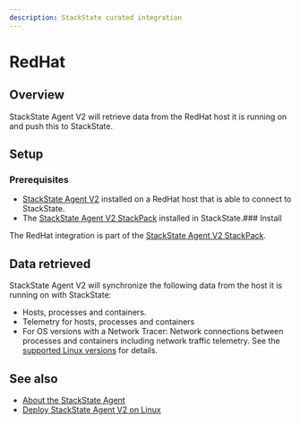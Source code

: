 ```yaml
---
description: StackState curated integration
---
```


# RedHat

## Overview

StackState Agent V2 will retrieve data from the RedHat host it is running on and push this to StackState.

## Setup

### Prerequisites
 
* [StackState Agent V2](/setup/agent/linux.md) installed on a RedHat host that is able to connect to StackState.
* The [StackState Agent V2 StackPack](/stackpacks/integrations/agent.md) installed in StackState.### Install

The RedHat integration is part of the [StackState Agent V2 StackPack](/stackpacks/integrations/agent.md).

## Data retrieved

StackState Agent V2 will synchronize the following data from the host it is running on with StackState:

- Hosts, processes and containers.
- Telemetry for hosts, processes and containers   
- For OS versions with a Network Tracer: Network connections between processes and containers including network traffic telemetry. See the [supported Linux versions](/setup/agent/linux.md#supported-linux-versions) for details.

## See also

* [About the StackState Agent](/setup/agent/about-stackstate-agent.md)
* [Deploy StackState Agent V2 on Linux](/setup/agent/linux.md)
